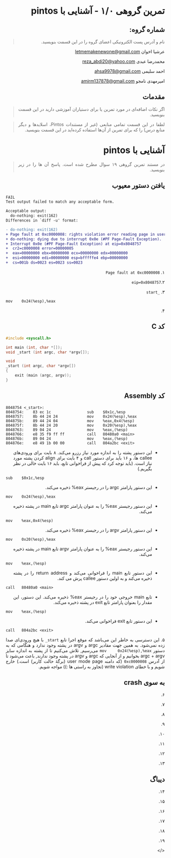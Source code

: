 <div dir="rtl" style="text-align: justify;">

تمرین گروهی ۱/۰ - آشنایی با pintos
======================

شماره گروه:
-----
> نام و آدرس پست الکترونیکی اعضای گروه را در این قسمت بنویسید.

عرشیا اخوان <letmemakenewone@gmail.com>

محمدرضا عبدی <reza_abdi20@yahoo.com>

احمد سلیمی <ahsa9978@gmail.com> 

امیرمهدی نامجو <amirm137878@gmail.com> 

مقدمات
----------
> اگر نکات اضافه‌ای در مورد تمرین یا برای دستیاران آموزشی دارید در این قسمت بنویسید.


> لطفا در این قسمت تمامی منابعی (غیر از مستندات Pintos، اسلاید‌ها و دیگر منابع  درس) را که برای تمرین از آن‌ها استفاده کرده‌اید در این قسمت بنویسید.

آشنایی با pintos
============
>  در مستند تمرین گروهی ۱۹ سوال مطرح شده است. پاسخ آن ها را در زیر بنویسید.


## یافتن دستور معیوب

<div dir="ltr">

```diff
FAIL
Test output failed to match any acceptable form.

Acceptable output:
  do-nothing: exit(162)
Differences in `diff -u' format:

- do-nothing: exit(162)
+ Page fault at 0xc0000008: rights violation error reading page in user context.
+ do-nothing: dying due to interrupt 0x0e (#PF Page-Fault Exception).
+ Interrupt 0x0e (#PF Page-Fault Exception) at eip=0x8048757
+  cr2=c0000008 error=00000005
+  eax=00000000 ebx=00000000 ecx=00000000 edx=00000000
+  esi=00000000 edi=00000000 esp=bfffffe4 ebp=00000000
+  cs=001b ds=0023 es=0023 ss=0023
```

</div>

۱. `Page fault at 0xc0000008`

۲.`eip=0x8048757`

۳. `_start`

<div dir="ltr">

```x86asm
mov    0x24(%esp),%eax
```
</div>

۴. 

## کد C

<div dir="ltr">

```c 
#include <syscall.h>

int main (int, char *[]);
void _start (int argc, char *argv[]);

void 
_start (int argc, char *argv[])
{
    exit (main (argc, argv));
}
```

</div>

## کد Assembly


<div dir="ltr">

```x86asm
8048754 <_start>:
8048754:	83 ec 1c             	sub    $0x1c,%esp
8048757:	8b 44 24 24          	mov    0x24(%esp),%eax
804875b:	89 44 24 04          	mov    %eax,0x4(%esp)
804875f:	8b 44 24 20          	mov    0x20(%esp),%eax
8048763:	89 04 24             	mov    %eax,(%esp)
8048766:	e8 35 f9 ff ff       	call   80480a0 <main>
804876b:	89 04 24             	mov    %eax,(%esp)
804876e:	e8 49 1b 00 00       	call   804a2bc <exit>
```

</div>


- این دستور پشته را به اندازه مورد نیاز رزرو می‌کند. ۸ بایت برای ورودی‌های
callee
ها، و ۱۶ باید برای دستور
call
و ۴ بایت برای
align
کردن پشته مورد نیاز است.
(باید توجه کرد که پیش از فراخوانی تابع، باید ۱۶ بایت خالی در نظر بگیریم.)
<div dir="ltr">

```x86asm
sub    $0x1c,%esp
```
</div>

- این دستور پارامتر
argc
را در رجیستر
eax%
ذخیره می‌کند.

<div dir="ltr">

```x86asm
mov    0x24(%esp),%eax
```
</div>

- این دستور رجیستر
eax%
را به عنوان پارامتر
argc
تابع
main
در پشته ذخیره می‌کند.

<div dir="ltr">

```x86asm
mov    %eax,0x4(%esp)
```
</div>

- این دستور پارامتر
argv
را در رجیستر
eax%
ذخیره می‌کند.

<div dir="ltr">

```x86asm
mov    0x20(%esp),%eax
```
</div>

- این دستور رجیستر
eax%
را به عنوان پارامتر
argv
تابع
main
در پشته ذخیره می‌کند.

<div dir="ltr">

```x86asm
mov    %eax,(%esp)
```
</div>

- این دستور تابع
main
را فراخوانی می‌کند و
return address
را در پشته ذخیره می‌کند و به اولین دستور 
callee
پرش می کند.
<div dir="ltr">

```x86asm
call   80480a0 <main>
```
</div>


- تابع
main
خروجی خود را در رجیستر
eax%
ذخیره می‌کند. این دستور، این مقدار را بعنوان پارامتر تابع
exit
در پشته ذخیره می‌کند.

<div dir="ltr">

```x86asm
mov    %eax,(%esp)
```
</div>

- این دستور تابع
exit
 فراخوانی می‌کند.

<div dir="ltr">

```x86asm
call   804a2bc <exit>
```
</div>

۵.
این دسترسی به خاطر این می‌باشد که موقع اجرا تابع 
`start_`
با هیچ ورودی‌ای صدا زده نمی‌شود. 
به همین جهت مقادیر argc و argv در پشته وجود ندارد و 
هنگامی که به دستور
`mov    0x24(%esp),%eax`
می‌رسیم, تلاش می‌کنیم تا از پشته به اندازه سایز argc + argv بخوانیم و از آنجایی که argc و argv در پشته وجود ندارند, باعث می‌شود تا از آدرس
`0xc0000008`
(که دامنه
user mode page
(برگهٔ حالت کاربر)
است.)
خارج شویم و با خطای write violation 
(تجاوز به راستی ها :))
مواجه شویم.



## به سوی crash

۶.

۷.

۸.

۹.

۱۰.

۱۱.

۱۲.

۱۳.


## دیباگ

۱۴.

۱۵.

۱۶.

۱۷.

۱۸.

۱۹.

</>